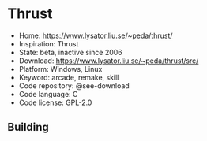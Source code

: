 # Thrust

- Home: https://www.lysator.liu.se/~peda/thrust/
- Inspiration: Thrust
- State: beta, inactive since 2006
- Download: https://www.lysator.liu.se/~peda/thrust/src/
- Platform: Windows, Linux
- Keyword: arcade, remake, skill
- Code repository: @see-download
- Code language: C
- Code license: GPL-2.0

## Building
